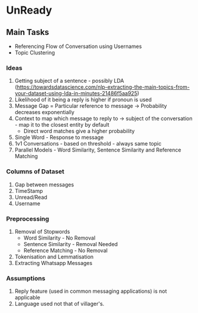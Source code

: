 # UnReady
## Main Tasks
* Referencing Flow of Conversation using Usernames
* Topic Clustering

### Ideas
1. Getting subject of a sentence - possibly LDA (https://towardsdatascience.com/nlp-extracting-the-main-topics-from-your-dataset-using-lda-in-minutes-21486f5aa925)
2. Likelihood of it being a reply is higher if pronoun is used
3. Message Gap = Particular reference to message -> Probability decreases exponentially
4. Context to map which message to reply to -> subject of the conversation - map it to the closest entity by default
    * Direct word matches give a higher probability
5. Single Word - Response to message
6. 1v1 Conversations - based on threshold - always same topic
7. Parallel Models - Word Similarity, Sentence Similarity and Reference Matching

### Columns of Dataset
1. Gap between messages
2. TimeStamp
3. Unread/Read
4. Username

### Preprocessing
1. Removal of Stopwords
    * Word Similarity - No Removal
    * Sentence Similarity - Removal Needed
    * Reference Matching - No Removal
2. Tokenisation and Lemmatisation
3. Extracting Whatsapp Messages

### Assumptions
1. Reply feature (used in common messaging applications) is not applicable
2. Language used not that of villager's.
